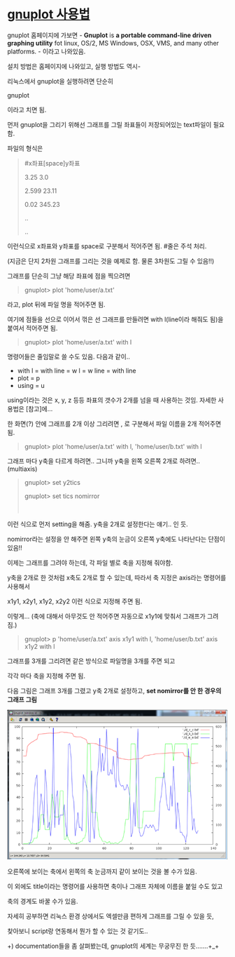 # [gnuplot 사용법](https://blog.naver.com/nai0315/10113430741)



gnuplot 홈페이지에 가보면 - **Gnuplot** is **a portable command-line driven graphing utility** fot linux, OS/2, MS Windows, OSX, VMS, and many other platforms. - 이라고 나와있음.

 

설치 방법은 홈페이지에 나와있고, 실행 방법도 역시-



리눅스에서 gnuplot을 실행하려면 단순히

gnuplot

이라고 치면 됨.



 

먼저 gnuplot을 그리기 위해선 그래프를 그릴 좌표들이 저장되어있는 text파일이 필요함.

파일의 형식은

> \#x좌표[space]y좌표
>
> 3.25 3.0
>
> 2.599 23.11
>
> 0.02 345.23
>
> ..
>
> ..﻿

 이런식으로 x좌표와 y좌표를 space로 구분해서 적어주면 됨. #줄은 주석 처리.

(지금은 단지 2차원 그래프를 그리는 것을 예제로 함. 물론 3차원도 그릴 수 있음!!)

 

그래프를 단순히 그냥 해당 좌표에 점을 찍으려면

> gnuplot> plot 'home/user/a.txt'

라고, plot 뒤에 파일 명을 적어주면 됨.

여기에 점들을 선으로 이어서 꺾은 선 그래프를 만들려면 with l(line이라 해줘도 됨)을 붙여서 적어주면 됨.

> gnuplot> plot 'home/user/a.txt' with l

명령어들은 줄임말로 쓸 수도 있음. 다음과 같이..

- with l = with line = w l = w line = with line
- plot = p
- using = u

 using이라는 것은 x, y, z 등등 좌표의 갯수가 2개를 넘을 때 사용하는 것임. 자세한 사용법은 [참고]에...

 

 

한 화면(?) 안에 그래프를 2개 이상 그리려면 , 로 구분해서 파일 이름을 2개 적어주면 됨.

> gnuplot> plot 'home/user/a.txt' with l, 'home/user/b.txt' with l

 

그래프 마다 y축을 다르게 하려면.. 그니까 y축을 왼쪽 오른쪽 2개로 하려면..(multiaxis)

> gnuplot> set y2tics
>
> gnuplot> set tics nomirror
>
> ﻿

이런 식으로 먼저 setting을 해줌. y축을 2개로 설정한다는 얘기.. 인 듯.

nomirror라는 설정을 안 해주면 왼쪽 y축의 눈금이 오른쪽 y축에도 나타난다는 단점이 있음!!

이제는 그래프를 그려야 하는데, 각 파일 별로 축을 지정해 줘야함.

y축을 2개로 한 것처럼 x축도 2개로 할 수 있는데, 따라서 축 지정은 axis라는 명령어를 사용해서

x1y1, x2y1, x1y2, x2y2 이런 식으로 지정해 주면 됨.

이렇게... (축에 대해서 아무것도 안 적어주면 자동으로 x1y1에 맞춰서 그래프가 그려짐.)

> gnuplot> p 'home/user/a.txt' axis x1y1 with l, 'home/user/b.txt' axis x1y2 with l

그래프를 3개를 그리려면 같은 방식으로 파일명을 3개를 주면 되고

각각 마다 축을 지정해 주면 됨.

 

다음 그림은 그래프 3개를 그렸고 y축 2개로 설정하고, **set nomirror를 안 한 경우의 그래프 그림**

![img](./images/gnuplot.png)

 

오른쪽에 보이는 축에서 왼쪽의 축 눈금까지 같이 보이는 것을 볼 수가 있음.

 

이 외에도 title이라는 명령어를 사용하면 축이나 그래프 자체에 이름을 붙일 수도 있고

축의 경계도 바꿀 수가 있음.

 

자세히 공부하면 리눅스 환경 상에서도 엑셀만큼 편하게 그래프를 그릴 수 있을 듯,

찾아보니 script랑 연동해서 뭔가 할 수 있는 것 같기도..

 

+)  documentation들을 좀 살펴봤는데, gnuplot의 세계는 무궁무진 한 듯.......+_+

